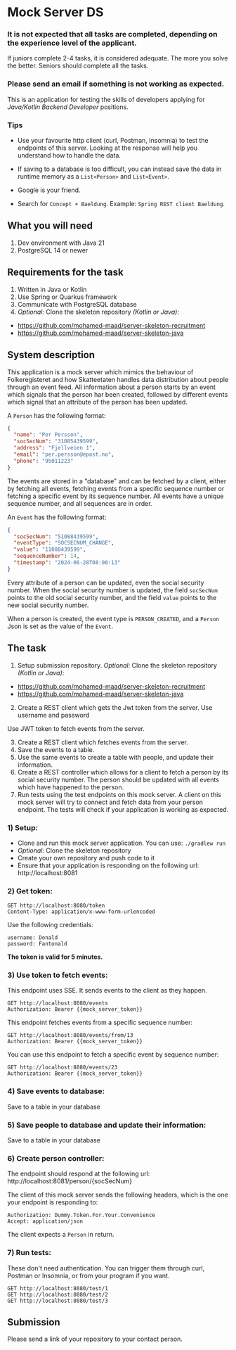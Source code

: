 # Mock Server DS

### It is **not expected** that all tasks are completed, depending on the experience level of the applicant.

If juniors complete 2-4 tasks, it is considered adequate. The more you solve the better.
Seniors should complete all the tasks.

### Please send an email if something is not working as expected.

This is an application for testing the skills of developers applying for *Java/Kotlin Backend Developer* positions.

### Tips

- Use your favourite http client (curl, Postman, Insomnia) to test the endpoints of this server. Looking at the
response will help you understand how to handle the data.

- If saving to a database is too difficult, you can instead save the data in runtime memory as a `List<Person>` and `List<Event>`.

- Google is your friend.
- Search for `Concept + Baeldung`. Example: `Spring REST client Baeldung`.

## What you will need

1) Dev environment with Java 21
2) PostgreSQL 14 or newer

## Requirements for the task

1) Written in Java or Kotlin
2) Use Spring or Quarkus framework
3) Communicate with PostgreSQL database
4) *Optional:* Clone the skeleton repository *(Kotlin or Java)*: 
- https://github.com/mohamed-maad/server-skeleton-recruitment
- https://github.com/mohamed-maad/server-skeleton-java

## System description

This application is a mock server which mimics the behaviour of Folkeregisteret and how Skatteetaten handles
data distribution about people through an event feed. All information about a person starts by an event which signals
that the person har been created, followed by different events which signal that an attribute of the person has
been updated. 

A `Person` has the following format:

```Json
{
  "name": "Per Persson",
  "socSecNum": "31085439599",
  "address": "Fjellveien 1",
  "email": "per.persson@epost.no",
  "phone": "95011223"
}
```

The events are stored in a "database" and can be fetched by a client, either by fetching all events,
fetching events from a specific sequence number or fetching a specific event by its sequence number.
All events have a unique sequence number, and all sequences are in order.

An `Event` has the following format:

```Json
{
  "socSecNum": "51088439599",
  "eventType": "SOCSECNUM_CHANGE",
  "value": "11088439599",
  "sequenceNumber": 14,
  "timestamp": "2024-06-28T08:00:13"
}
```

Every attribute of a person can be updated, even the social security number. When the social security number is updated,
the field `socSecNum` points to the old social security number, and the field `value` points to the new social security number.

When a person is created, the event type is `PERSON_CREATED`, and a `Person` Json is set as the value of the `Event`.

## The task

1) Setup submission repository. *Optional:* Clone the skeleton repository *(Kotlin or Java)*: 

- https://github.com/mohamed-maad/server-skeleton-recruitment 
- https://github.com/mohamed-maad/server-skeleton-java 

2) Create a REST client which gets the Jwt token from the server. Use username and password

Use JWT token to fetch events from the server.

3) Create a REST client which fetches events from the server. 
4) Save the events to a table.
5) Use the same events to create a table with people, and update their information.
6) Create a REST controller which allows for a client to fetch a person by its social security number. The person
should be updated with all events which have happened to the person.
7) Run tests using the test endpoints on this mock server. A client on this mock server will try to connect and 
fetch data from your person endpoint. The tests will check if your application is working as expected.


### 1) Setup:

- Clone and run this mock server application. You can use: `./gradlew run`
- *Optional:* Clone the skeleton repository
- Create your own repository and push code to it
- Ensure that your application is responding on the following url: http://localhost:8081

### 2) Get token:

```
GET http://localhost:8080/token
Content-Type: application/x-www-form-urlencoded
```

Use the following credentials:

```
username: Donald
password: Fantonald
```

**The token is valid for 5 minutes.**

### 3) Use token to fetch events:

This endpoint uses SSE. It sends events to the client as they happen.

```
GET http://localhost:8080/events
Authorization: Bearer {{mock_server_token}}
```

This endpoint fetches events from a specific sequence number:

```
GET http://localhost:8080/events/from/13
Authorization: Bearer {{mock_server_token}}
```

You can use this endpoint to fetch a specific event by sequence number:

```
GET http://localhost:8080/events/23
Authorization: Bearer {{mock_server_token}}
```

### 4) Save events to database:

Save to a table in your database

### 5) Save people to database and update their information:

Save to a table in your database

### 6) Create person controller:

The endpoint should respond at the following url: http://localhost:8081/person/{socSecNum}

The client of this mock server sends the following headers, which is the one your endpoint is responding to:

```
Authorization: Dummy.Token.For.Your.Convenience
Accept: application/json
```

The client expects a `Person` in return.

### 7) Run tests:

These don't need authentication. You can trigger them through curl, Postman or Insomnia, or from your program if you want.

```
GET http://localhost:8080/test/1
GET http://localhost:8080/test/2
GET http://localhost:8080/test/3
```

## Submission

Please send a link of your repository to your contact person.


